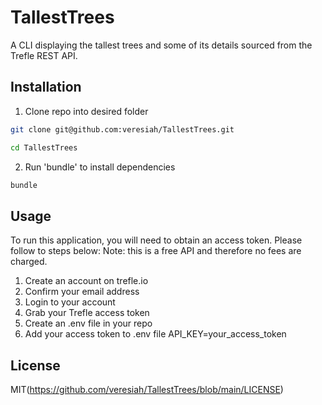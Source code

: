 # TallestTrees
 
 A CLI displaying the tallest trees and some of its details sourced from the Trefle REST API. 
 
## Installation

 1. Clone repo into desired folder 
 ```bash 
 git clone git@github.com:veresiah/TallestTrees.git 
 ``` 
 
 ```bash 
 cd TallestTrees
 ```
 2. Run 'bundle' to install dependencies 
 ```bash 
 bundle 
 ```
 ## Usage 
 
To run this application, you will need to obtain an access token. Please follow to steps below: 
Note: this is a free API and therefore no fees are charged. 

 1. Create an account on trefle.io
 2. Confirm your email address
 3. Login to your account
 4. Grab your Trefle access token 
 5. Create an .env file in your repo
 6. Add your access token to .env file 
   API_KEY=your_access_token
   
 ## License 
 MIT(https://github.com/veresiah/TallestTrees/blob/main/LICENSE)
